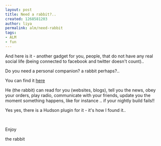 ```yaml
---
layout: post
title: Need a rabbit?..
created: 1268581203
author: liya
permalink: alm/need-rabbit
tags:
- ALM
- fun
---
```

<p>And here is it - another gadget for you, people, that do not have any real social life (being connected to facebook and twitter doesn't count).. <img alt="" src="/sites/all/modules/fckeditor/fckeditor/editor/images/smiley/msn/regular_smile.gif" /></p>
<p>Do you need a personal companion? a rabbit perhaps?..</p>
<p>You can find it <a href="http://www.nabaztag.com/en/index.html">here</a></p>
<p>He (the rabbit) can read for you (websites, blogs), tell you the news, obey your orders, play radio, communicate with your friends, update you the moment something happens, like for instance .. if your nightly build fails!!</p>
<p>Yes yes, there is a Hudson plugin for it - it's how I found it..</p>
<p>&nbsp;</p>
<p>Enjoy</p>
<p>the rabbit</p>
<p><img alt="" src="/sites/all/modules/fckeditor/fckeditor/editor/images/smiley/msn/teeth_smile.gif" /></p>
